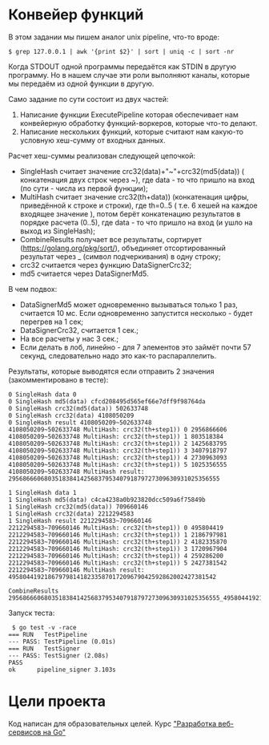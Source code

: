 # Конвейер функций
В этом задании мы пишем аналог unix pipeline, что-то вроде:    

```
$ grep 127.0.0.1 | awk '{print $2}' | sort | uniq -c | sort -nr  
```
Когда STDOUT одной программы передаётся как STDIN в другую программу. 
Но в нашем случае эти роли выполняют каналы, которые мы передаём из одной функции в другую.  

Само задание по сути состоит из двух частей:  
1. Написание функции ExecutePipeline которая обеспечивает нам конвейерную обработку функций-воркеров, которые что-то делают.
2. Написание нескольких функций, которые считают нам какую-то условную хеш-сумму от входных данных.

Расчет хеш-суммы реализован следующей цепочкой:  
- SingleHash считает значение crc32(data)+"~"+crc32(md5(data)) ( конкатенация двух строк через ~), где data - то что пришло на вход (по сути - числа из первой функции);
- MultiHash считает значение crc32(th+data)) (конкатенация цифры, приведённой к строке и строки), где th=0..5 ( т.е. 6 хешей на каждое входящее значение ), потом берёт конкатенацию результатов в порядке расчета (0..5), где data - то что пришло на вход (и ушло на выход из SingleHash);
- CombineResults получает все результаты, сортирует (https://golang.org/pkg/sort/), объединяет отсортированный результат через _ (символ подчеркивания) в одну строку;
- crc32 считается через функцию DataSignerCrc32;
- md5 считается через DataSignerMd5.

В чем подвох:  

- DataSignerMd5 может одновременно вызываться только 1 раз, считается 10 мс. Если одновременно запустится несколько - будет перегрев на 1 сек;
- DataSignerCrc32, считается 1 сек.;
- На все расчеты у нас 3 сек.;
- Если делать в лоб, линейно - для 7 элементов это займёт почти 57 секунд, следовательно надо это как-то распараллелить.

Результаты, которые выводятся если отправить 2 значения (закомментировано в тесте):
```
0 SingleHash data 0
0 SingleHash md5(data) cfcd208495d565ef66e7dff9f98764da
0 SingleHash crc32(md5(data)) 502633748
0 SingleHash crc32(data) 4108050209
0 SingleHash result 4108050209~502633748
4108050209~502633748 MultiHash: crc32(th+step1)) 0 2956866606
4108050209~502633748 MultiHash: crc32(th+step1)) 1 803518384
4108050209~502633748 MultiHash: crc32(th+step1)) 2 1425683795
4108050209~502633748 MultiHash: crc32(th+step1)) 3 3407918797
4108050209~502633748 MultiHash: crc32(th+step1)) 4 2730963093
4108050209~502633748 MultiHash: crc32(th+step1)) 5 1025356555
4108050209~502633748 MultiHash result: 29568666068035183841425683795340791879727309630931025356555

1 SingleHash data 1
1 SingleHash md5(data) c4ca4238a0b923820dcc509a6f75849b
1 SingleHash crc32(md5(data)) 709660146
1 SingleHash crc32(data) 2212294583
1 SingleHash result 2212294583~709660146
2212294583~709660146 MultiHash: crc32(th+step1)) 0 495804419
2212294583~709660146 MultiHash: crc32(th+step1)) 1 2186797981
2212294583~709660146 MultiHash: crc32(th+step1)) 2 4182335870
2212294583~709660146 MultiHash: crc32(th+step1)) 3 1720967904
2212294583~709660146 MultiHash: crc32(th+step1)) 4 259286200
2212294583~709660146 MultiHash: crc32(th+step1)) 5 2427381542
2212294583~709660146 MultiHash result: 4958044192186797981418233587017209679042592862002427381542

CombineResults 29568666068035183841425683795340791879727309630931025356555_4958044192186797981418233587017209679042592862002427381542
```

Запуск теста:
```
 $ go test -v -race
=== RUN   TestPipeline
--- PASS: TestPipeline (0.01s)
=== RUN   TestSigner
--- PASS: TestSigner (2.08s)
PASS
ok  	pipeline_signer	3.103s
```


# Цели проекта
Код написан для образовательных целей. Курс ["Разработка веб-сервисов на Go"](https://www.coursera.org/learn/golang-webservices-1)